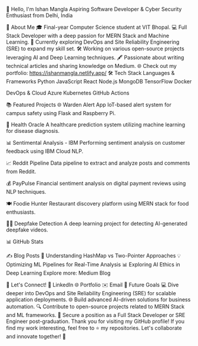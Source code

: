 👋 Hello, I'm Ishan Mangla
Aspiring Software Developer & Cyber Security Enthusiast from Delhi, India
    

🚀 About Me
🎓 Final-year Computer Science student at VIT Bhopal.
💻 Full Stack Developer with a deep passion for MERN Stack and Machine Learning.
🌱 Currently exploring DevOps and Site Reliability Engineering (SRE) to expand my skill set.
🛠️ Working on various open-source projects leveraging AI and Deep Learning techniques.
🖋️ Passionate about writing technical articles and sharing knowledge on Medium.
🌐 Check out my portfolio: https://ishanmangla.netlify.app/
🛠️ Tech Stack
Languages & Frameworks
Python JavaScript React Node.js MongoDB TensorFlow Docker

DevOps & Cloud
Azure Kubernetes GitHub Actions

📚 Featured Projects
🌐 Warden Alert App
IoT-based alert system for campus safety using Flask and Raspberry Pi.

🏥 Health Oracle
A healthcare prediction system utilizing machine learning for disease diagnosis.

📊 Sentimental Analysis - IBM
Performing sentiment analysis on customer feedback using IBM Cloud NLP.

📈 Reddit Pipeline
Data pipeline to extract and analyze posts and comments from Reddit.

💰 PayPulse
Financial sentiment analysis on digital payment reviews using NLP techniques.

🍽️ Foodie Hunter
Restaurant discovery platform using MERN stack for food enthusiasts.

🕵️‍♂️ Deepfake Detection
A deep learning project for detecting AI-generated deepfake videos.

📊 GitHub Stats
 

✍️ Blog Posts
📝 Understanding HashMap vs Two-Pointer Approaches
💡 Optimizing ML Pipelines for Real-Time Analysis
📊 Exploring AI Ethics in Deep Learning
Explore more: Medium Blog

🤝 Let's Connect!
💼 LinkedIn
🌐 Portfolio
✉️ Email
🎯 Future Goals
💻 Dive deeper into DevOps and Site Reliability Engineering (SRE) for scalable application deployments.
🌐 Build advanced AI-driven solutions for business automation.
🔍 Contribute to open-source projects related to MERN Stack and ML frameworks.
🚀 Secure a position as a Full Stack Developer or SRE Engineer post-graduation.
Thank you for visiting my GitHub profile! If you find my work interesting, feel free to ⭐ my repositories. Let's collaborate and innovate together! 🚀
